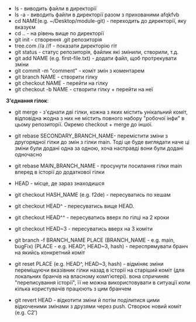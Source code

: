 * ls - виводить файли в директорії
* ls -a - виводить файли в директорії разом з прихованими afqkfvb
* cd NAME(e.g. ~/Desktop/module-git) - переходить до директорії, яку вказуєм
* cd .. - на рівень вище по директорії
* git init - створення .git репозиторія
* tree.com //a //f - показати директорію гіт
* git status - статус репозиторія, файлик які змінили, створили, т.д.
* git add NAME (e.g. first-file.txt) - додати файл, щоб протрекувати зміни
* git commit -m "comment" - коміт змін з коментарем
* git branch NAME - створити гілку
* git checkout NAME - перейти на гілку
* git checkout -b NAME - створити гілку + перейти на неї

**З'єднання гілок**:
* git merge - з'єднати дві гілки, кожна з яких містить унікальний коміт, відповідна жодна з них не містить повного набору "робочої інфи" в цьому репозиторії. Окремо checkout + merge до іншої. 

* git rebase SECONDARY_BRANCH_NAME- перемістити зміни з другорядної гілки до змін з гілки main. Тоді це буде виглядати наче ці зміни були додані одна за одною, хоча насправді вони були додані одночасно
* git rebase MAIN_BRANCH_NAME - просунути посилання гілки main вперед в історії до додаткової гілки

* HEAD - місце, де зараз знаходишся
* git checkout HASH_NAME (e.g. f2de) - пересуватись по хешам
* git checkout HEAD^ - пересуватись вище HEAD. 
* git checkout HEAD^^ - пересуватись вверх по гілці на 2 кроки
* git checkout HEAD~3 - пересуватись вверх на 3 коміти
* git branch -f BRANCH_NAME PLACE (BRANCH_NAME - e.g. main, bugFix) (PLACE - e.g. HEAD^, HEAD~3, hash) - переспрямувати бранч на якийсь конкретний коміт
* git reset PLACE (e.g. HEAD^, HEAD~3, hash) - відміняє зміни переміщуючи вказівник гілки назад в історії на старіший коміт (для локальних бранчів на власному комп’ютері). вона спричиняє "переписування історії", її не можна використовувати в ситуації коли кілька користувачів працюють з цим бранчем
* git revert HEAD - відкотити зміни й потім поділитися цими відкоченими змінами з друзями через push. Створює новий коміт (e.g. C2')
